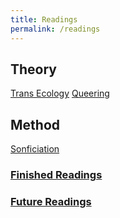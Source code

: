 ```yaml
---
title: Readings
permalink: /readings
---
```


## Theory

[Trans Ecology](/readings/theory/trans-ecology.md)
[Queering](/readings/theory/queering.md)


## Method
[Sonficiation](/readings/method/sonification.md)


### [Finished Readings](/readings/reading-list.md)

### [Future Readings](/readings/to-do.md)
